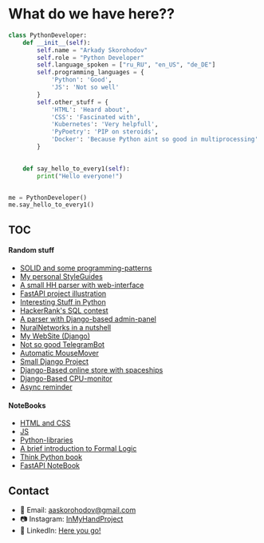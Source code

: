# What do we have here??

```python
class PythonDeveloper:
    def __init__(self):
        self.name = "Arkady Skorohodov"
        self.role = "Python Developer"
        self.language_spoken = ["ru_RU", "en_US", "de_DE"]
        self.programming_languages = {
            'Python': 'Good',
            'JS': 'Not so well'
        }
        self.other_stuff = {
            'HTML': 'Heard about',
            'CSS': 'Fascinated with',
            'Kubernetes': 'Very helpfull',
            'PyPoetry': 'PIP on steroids',
            'Docker': 'Because Python aint so good in multiprocessing'
        }
        

    def say_hello_to_every1(self):
        print("Hello everyone!")


me = PythonDeveloper()
me.say_hello_to_every1()
```

## TOC

#### Random stuff

- [SOLID and some programming-patterns](https://github.com/aaskorohodov/HardSkills)
- [My personal StyleGuides](https://github.com/aaskorohodov/style_guides)
- [A small HH parser with web-interface](https://github.com/aaskorohodov/hh_parser)
- [FastAPI project illustration](https://github.com/aaskorohodov/udv_test)
- [Interesting Stuff in Python](https://github.com/aaskorohodov/interesting-stuff)
- [HackerRank's SQL contest](https://github.com/aaskorohodov/HackerRank)
- [A parser with Django-based admin-panel](https://github.com/aaskorohodov/habr_parser)
- [NuralNetworks in a nutshell](https://github.com/aaskorohodov/Neural_Networks)
- [My WebSite (Django)](https://github.com/aaskorohodov/DY-Website)
- [Not so good TelegramBot](https://github.com/aaskorohodov/Telebot)
- [Automatic MouseMover](https://github.com/aaskorohodov/AutoMouseMover)
- [Small Django Project](https://github.com/aaskorohodov/Pro_Python_Django)
- [Django-Based online store with spaceships](https://github.com/aaskorohodov/Space_Shop)
- [Django-Based CPU-monitor](https://github.com/aaskorohodov/CPU-test)
- [Async reminder](https://github.com/aaskorohodov/Reminder_Async)

#### NoteBooks

- [HTML and CSS](https://github.com/aaskorohodov/html_css)
- [JS](https://github.com/aaskorohodov/Learning-JS/tree/main)
- [Python-libraries](https://github.com/aaskorohodov/Modules)
- [A brief introduction to Formal Logic](https://github.com/aaskorohodov/crashcourse_formal_logic)
- [Think Python book](https://github.com/aaskorohodov/Learning_Python/tree/master/%D0%9E%D0%B1%D1%83%D1%87%D0%B5%D0%BD%D0%B8%D0%B5/%D0%94%D1%83%D0%BC%D0%B0%D1%82%D1%8C%20%D0%BD%D0%B0%20%D1%8F%D0%B7%D1%8B%D0%BA%D0%B5%20%D0%9F%D0%B8%D1%82%D0%BE%D0%BD)
- [FastAPI NoteBook](https://github.com/aaskorohodov/fastapi_tutorial)

## Contact


- 📧 Email: aaskorohodov@gmail.com
- 📷 Instagram:  [InMyHandProject](https://www.instagram.com/in_my_hand_project/)
- 💼 LinkedIn: [Here you go!](https://www.linkedin.com/in/%D1%84%D1%80%D0%B0%D0%BD%D1%81%D0%B8%D1%81-%D0%B0%D0%BD%D0%BA%D0%BE%D0%BD%D0%B8%D1%8F-a70a26209/)
